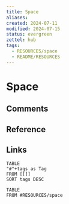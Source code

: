 ```yaml
---
title: Space
aliases: 
created: 2024-07-11
modified: 2024-07-15
status: evergreen
zettel: hub
tags:
  - RESOURCES/space
  - README/RESOURCES
---
```

# Space
## Comments

## Reference

## Links
```dataview
TABLE 
"#"+tags as Tag
FROM [[]]
SORT tags DESC
```
```dataview
TABLE 
FROM #RESOURCES/space
```
